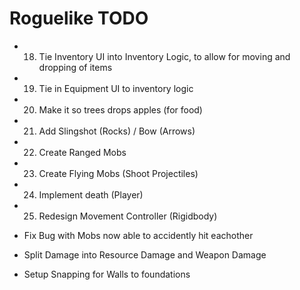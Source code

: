 # Roguelike TODO

[//]: # (- Tie in Loot Tables)
[//]: # (- Setup Mobs Targeting Builds as well)
[//]: # (- 1. Tie in stats to inventory stats display)
[//]: # (- 2. Setup Chat Feed for picking up powerups ex: Loganphx picked up Extra Jump)
[//]: # (- 3. Setup INCREASE_HEALTH, INCREASE_STAMINA, SLOW_HUNGER, and EXTRA_MELEE_DAMAGE Powerups)
[//]: # (- 4. Setup Health Regen + Shield Regen &#40;Player&#41;)
[//]: # (- 5. Health Bar for Entities )
[//]: # (- 6. Setup Player Equipment Component)
[//]: # (- 7. Tie in Equipment UI)
[//]: # (- 8. Day/Night Cycle)
[//]: # (- 09. Mob Spawning at Night)
[//]: # (- 10. Setup Crafting via workbench)
[//]: # (- 11. Setup Recipe Crafting)
[//]: # (- 12. Setup Smelting via furnace/forge)
[//]: # (- 13. Setup Anvil to craft tools and armor)
[//]: # (- 14. Fix it so crops give seeds)
[//]: # (- 15. Setup Cauldron/Crucible to cook food)
[//]: # (- 16. Design Furnace UI)
[//]: # (- 17. Design Cauldron UI)
- 18. Tie Inventory UI into Inventory Logic, to allow for moving and dropping of items
- 19. Tie in Equipment UI to inventory logic
- 20. Make it so trees drops apples (for food)
- 21. Add Slingshot (Rocks) / Bow (Arrows)
- 22. Create Ranged Mobs
- 23. Create Flying Mobs (Shoot Projectiles)
- 24. Implement death (Player)
- 25. Redesign Movement Controller (Rigidbody)

- Fix Bug with Mobs now able to accidently hit eachother
- Split Damage into Resource Damage and Weapon Damage
- Setup Snapping for Walls to foundations